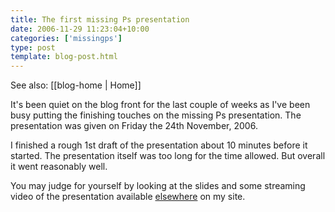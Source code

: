 ```yaml
---
title: The first missing Ps presentation
date: 2006-11-29 11:23:04+10:00
categories: ['missingps']
type: post
template: blog-post.html
---
```


See also: [[blog-home | Home]]

It's been quiet on the blog front for the last couple of weeks as I've been busy putting the finishing touches on the missing Ps presentation. The presentation was given on Friday the 24th November, 2006.

I finished a rough 1st draft of the presentation about 10 minutes before it started. The presentation itself was too long for the time allowed. But overall it went reasonably well.

You may judge for yourself by looking at the slides and some streaming video of the presentation available [elsewhere](http://cq-pan.cqu.edu.au/david-jones/Publications/Presentations/missingPs/) on my site.